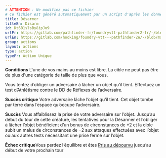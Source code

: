 ```yaml
---
# ATTENTION : Ne modifiez pas ce fichier
# Ce fichier est généré automatiquement par un script d'après les données du module Foundry VTT officiel et de sa traduction
title: Désarmer
titleEn: Disarm
id: Dt6B1slsBy8ipJu9
urlFr: https://gitlab.com/pathfinder-fr/foundryvtt-pathfinder2-fr/-/blob/master/data/actions/Dt6B1slsBy8ipJu9.htm
urlEn: https://gitlab.com/hooking/foundry-vtt---pathfinder-2e/-/blob/master/packs/data/actions.db/disarm.json
group: actions
layout: actions
type: action
typeFr: Action Unique
---
```

**Conditions** L'une de vos mains au moins est libre. La cible ne peut pas être de plus d'une catégorie de taille de plus que vous.

Vous tentez d’obliger un adversaire à lâcher un objet qu’il tient. Effectuez un test d’<pf2-action action='disarm' glyph='A'>Athlétisme</pf2-action> contre le DD de Réflexes de l’adversaire.

**Succès critique** Votre adversaire lâche l’objet qu’il tient. Cet objet tombe par terre dans l’espace qu’occupe l’adversaire.

**Succès** Vous affaiblissez la prise de votre adversaire sur l’objet. Jusqu’au début du tour de cette créature, les tentatives pour la Désarmer et l’obliger à lâcher l’objet bénéficient d’un bonus de circonstances de +2 et la cible subit un malus de circonstances de −2 aux attaques effectuées avec l’objet ou aux autres tests nécessitant une prise ferme sur l’objet.

**Échec critique**Vous perdez l’équilibre et êtes [Pris au dépourvu](../etats/pris-au-dépourvu.md) jusqu’au début de votre prochain tour


